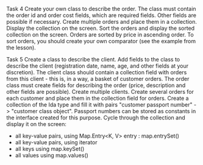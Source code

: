 Task 4
Create your own class to describe the order.
The class must contain the order id and order cost fields, which are required fields.
Other fields are possible if necessary.
Create multiple orders and place them in a collection.
Display the collection on the screen.
Sort the orders and display the sorted collection on the screen.
Orders are sorted by price in ascending order.
To sort orders, you should create your own comparator (see the example from the lesson).


Task 5
Create a class to describe the client.
Add fields to the class to describe the client (registration date, name, age, and other fields at your discretion).
The client class should contain a collection field with orders from this client - this is, in a way, a basket of customer orders.
The order class must create fields for describing the order (price, description and other fields are possible).
Create multiple clients.
Create several orders for each customer and place them in the collection field for orders.
Create a collection of the Ida type and fill it with pairs "customer passport number" -> "customer class object".
Passport numbers can be stored as constants in the interface created for this purpose.
Cycle through the collection and display it on the screen:
- all key-value pairs, using Map.Entry<K, V> entry : map.entrySet()
- all key-value pairs, using iterator
- all keys using map.keySet()
- all values using map.values()
